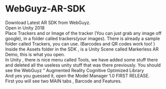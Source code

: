 # WebGuyz-AR-SDK

Download Latest AR SDK from WebGuyz.<BR>
Open in Unity 2018<BR>
Place Trackers and or Image of the tracker (You can just grab any image off google), in a folder called trackers(your images). There is already a sample folder called Trackers, you can use.  (Barcodes and QR codes work too! )<BR>
Inside the Assets folder in the SDK , is a Unity Scene called Markerless AR Demo, this is what you open. <BR>
In Unity , there is nice menu called Tools, we have added some stuff there and deleted all the useless unity stuff that was there previously. You should see the WebGuyz “ Augmented Reality Cognitive Optimized Library<BR>
And yes you guessed it, open the Model Manager 1.0 FIRST RELEASE.<BR>
First you will see two MAIN tabs , Barcode and Features.<BR>

